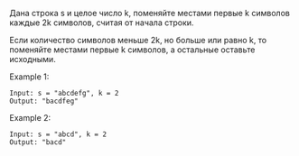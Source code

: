 Дана строка s и целое число k, поменяйте местами первые k символов каждые 2k символов, считая от начала строки.

Если количество символов меньше 2k, но больше или равно k, то поменяйте местами первые k символов, а остальные оставьте исходными.

Example 1:
```
Input: s = "abcdefg", k = 2
Output: "bacdfeg"
```
Example 2:
```
Input: s = "abcd", k = 2
Output: "bacd"
```